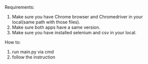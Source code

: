 Requirements:
1. Make sure you have Chrome browser and Chromedriver in your local(same path with those files).
2. Make sure both apps have a same version.
3. Make sure you have installed selenium and csv in your local.

How to:
1. run main.py via cmd
2. follow the instruction
